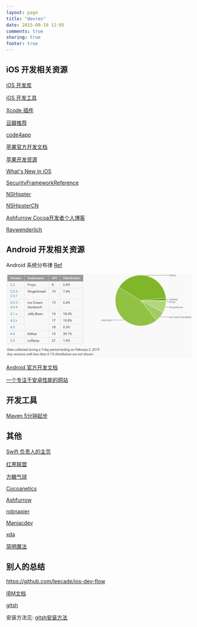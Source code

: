 ```yaml
---
layout: page
title: "devres"
date: 2015-09-10 11:05
comments: true
sharing: true
footer: true
---
```


## iOS 开发相关资源

[iOS 开发库]({{site.url}}/blog/ios-chang-yong-di-san-fang-ku)

[iOS 开发工具]({{site.url}}/blog/useful-tools-for-xcode)

[Xcode 插件]({{site.url}}/blog/useful-plugins-for-xcode)

[豆瓣推荐](http://www.douban.com/note/276160185/)

[code4app](http://code4app.com/)

<a href="https://developer.apple.com/library/" target="_blank">苹果官方开发文档</a>

<a href="https://developer.apple.com/resources/" target="_blank">苹果开发资源</a>

<a href="https://developer.apple.com/library/prerelease/ios/releasenotes/General/WhatsNewIniOS/Introduction/Introduction.html#//apple_ref/doc/uid/TP40008244-SW1" target="_blank">What's New in iOS</a>

[SecurityFrameworkReference](https://developer.apple.com/library/ios/documentation/Security/Reference/certifkeytrustservices/index.html)

<a href="http://nshipster.com/" target="_blank">NSHispter</a>

<a href="http://nshipster.cn/" target="_blank">NSHipsterCN</a>

[Ashfurrow Cocoa开发者个人博客](http://ashfurrow.com/)

<!-- [iOS 博客资源]({{site_url}}/works/ios-ui-libs.html) -->

<a href="http://www.raywenderlich.com/" target="_blank">Raywenderlich</a>

## Android 开发相关资源

Android 系统分布律 [Ref](http://tech.163.com/15/0203/05/AHGP13N0000915BF.html)

![android_rate](/images/refered/android_os_rate.png)

<a href="http://developer.android.com/index.html" target="_blank">Android 官方开发文档</a>

<a href="http://androidperformance.com/" target="_blank">一个专注于安卓性能的网站</a>

## 开发工具

[Maven 5分钟起步](https://maven.apache.org/guides/getting-started/maven-in-five-minutes.html)

## 其他

[Swift 负责人的主页](http://nondot.org/sabre/)

[红黑联盟](http://www.2cto.com/)

[方糖气球](http://ftqq.com/)

[Cocoanetics](http://www.cocoanetics.com/)

[Ashfurrow](http://ashfurrow.com/)

[robnapier](http://robnapier.net/)

[Maniacdev](https://maniacdev.com/)

[xda](http://forum.xda-developers.com/)

[简明魔法](http://www.nowamagic.net/)

## 别人的总结

https://github.com/leecade/ios-dev-flow

<a href="http://www.ibm.com/developerworks/cn/views/web/libraryview.jsp?sort_by=&show_abstract=true&show_all=&search_flag=&contentarea_by=Web+development&search_by=&topic_by=-1&type_by=%E6%89%80%E6%9C%89%E7%B1%BB%E5%88%AB&ib" target="_blank">IBM文档</a>

[gitsh](https://github.com/thoughtbot/gitsh)

安装方法见: [gitsh安装方法]({{site.url}}/blog/gitsh-de-an-zhuang-he-shi-yong)
